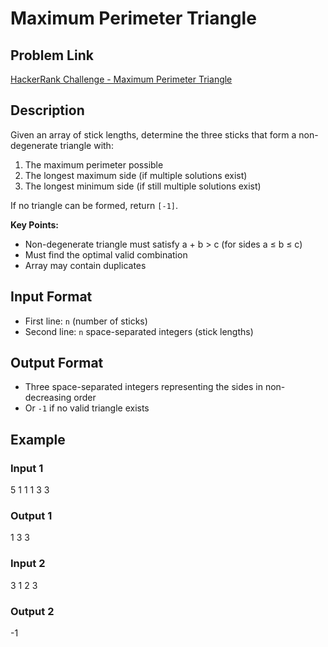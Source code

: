 
# Maximum Perimeter Triangle

## Problem Link
[HackerRank Challenge - Maximum Perimeter Triangle](https://www.hackerrank.com/contests/mountblue-technologies/challenges/maximum-perimeter-triangle)

## Description
Given an array of stick lengths, determine the three sticks that form a non-degenerate triangle with:
1. The maximum perimeter possible
2. The longest maximum side (if multiple solutions exist)
3. The longest minimum side (if still multiple solutions exist)

If no triangle can be formed, return `[-1]`.

**Key Points:**
- Non-degenerate triangle must satisfy a + b > c (for sides a ≤ b ≤ c)
- Must find the optimal valid combination
- Array may contain duplicates

## Input Format
- First line: `n` (number of sticks)
- Second line: `n` space-separated integers (stick lengths)

## Output Format
- Three space-separated integers representing the sides in non-decreasing order
- Or `-1` if no valid triangle exists

## Example
### Input 1

5
1 1 1 3 3

### Output 1
1 3 3


### Input 2
3
1 2 3

### Output 2
-1